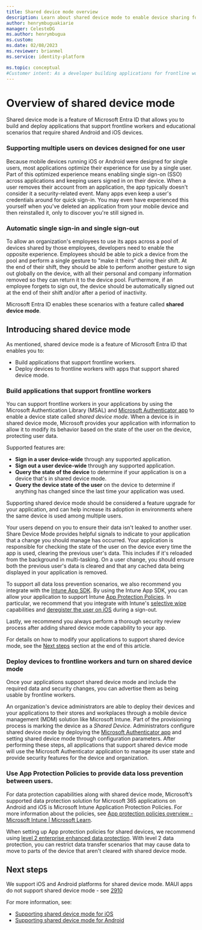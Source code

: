 ```yaml
---
title: Shared device mode overview
description: Learn about shared device mode to enable device sharing for your frontline workers.
author: henrymbuguakiarie
manager: CelesteDG
ms.author: henrymbugua
ms.custom:
ms.date: 02/08/2023
ms.reviewer: brianmel
ms.service: identity-platform

ms.topic: conceptual
#Customer intent: As a developer building applications for frontline workers, I want to understand how to enable shared device mode in my apps using Microsoft Entra ID, so that I can provide a secure and optimized experience for users on shared Android and iOS devices.
---
```


# Overview of shared device mode

Shared device mode is a feature of Microsoft Entra ID that allows you to build and deploy applications that support frontline workers and educational scenarios that require shared Android and iOS devices.

### Supporting multiple users on devices designed for one user

Because mobile devices running iOS or Android were designed for single users, most applications optimize their experience for use by a single user. Part of this optimized experience means enabling single sign-on (SSO) across applications and keeping users signed in on their device. When a user removes their account from an application, the app typically doesn't consider it a security-related event. Many apps even keep a user's credentials around for quick sign-in. You may even have experienced this yourself when you've deleted an application from your mobile device and then reinstalled it, only to discover you're still signed in.

### Automatic single sign-in and single sign-out

To allow an organization's employees to use its apps across a pool of devices shared by those employees, developers need to enable the opposite experience. Employees should be able to pick a device from the pool and perform a single gesture to "make it theirs" during their shift. At the end of their shift, they should be able to perform another gesture to sign out globally on the device, with all their personal and company information removed so they can return it to the device pool. Furthermore, if an employee forgets to sign out, the device should be automatically signed out at the end of their shift and/or after a period of inactivity.

Microsoft Entra ID enables these scenarios with a feature called **shared device mode**.

## Introducing shared device mode

As mentioned, shared device mode is a feature of Microsoft Entra ID that enables you to:

- Build applications that support frontline workers.
- Deploy devices to frontline workers with apps that support shared device mode.

### Build applications that support frontline workers

You can support frontline workers in your applications by using the Microsoft Authentication Library (MSAL) and [Microsoft Authenticator app](https://support.microsoft.com/account-billing/how-to-use-the-microsoft-authenticator-app-9783c865-0308-42fb-a519-8cf666fe0acc) to enable a device state called _shared device mode_. When a device is in shared device mode, Microsoft provides your application with information to allow it to modify its behavior based on the state of the user on the device, protecting user data.

Supported features are:

- **Sign in a user device-wide** through any supported application.
- **Sign out a user device-wide** through any supported application.
- **Query the state of the device** to determine if your application is on a device that's in shared device mode.
- **Query the device state of the user** on the device to determine if anything has changed since the last time your application was used.

Supporting shared device mode should be considered a feature upgrade for your application, and can help increase its adoption in environments where the same device is used among multiple users.

Your users depend on you to ensure their data isn't leaked to another user. Share Device Mode provides helpful signals to indicate to your application that a change you should manage has occurred. Your application is responsible for checking the state of the user on the device every time the app is used, clearing the previous user's data. This includes if it's reloaded from the background in multi-tasking. On a user change, you should ensure both the previous user's data is cleared and that any cached data being displayed in your application is removed.

To support all data loss prevention scenarios, we also recommend you integrate with the [Intune App SDK](/mem/intune/developer/app-sdk). By using the Intune App SDK, you can allow your application to support Intune [App Protection Policies](/mem/intune/apps/app-protection-policy). In particular, we recommend that you integrate with Intune's [selective wipe](/mem/intune/developer/app-sdk-android-phase5#selective-wipe) capabilities and [deregister the user on iOS](/mem/intune/developer/app-sdk-ios#deregister-user-accounts) during a sign-out.

Lastly, we recommend you always perform a thorough security review process after adding shared device mode capability to your app.

For details on how to modify your applications to support shared device mode, see the [Next steps](#next-steps) section at the end of this article.

### Deploy devices to frontline workers and turn on shared device mode

Once your applications support shared device mode and include the required data and security changes, you can advertise them as being usable by frontline workers.

An organization's device administrators are able to deploy their devices and your applications to their stores and workplaces through a mobile device management (MDM) solution like Microsoft Intune. Part of the provisioning process is marking the device as a _Shared Device_. Administrators configure shared device mode by deploying the [Microsoft Authenticator app](https://support.microsoft.com/account-billing/how-to-use-the-microsoft-authenticator-app-9783c865-0308-42fb-a519-8cf666fe0acc) and setting shared device mode through configuration parameters. After performing these steps, all applications that support shared device mode will use the Microsoft Authenticator application to manage its user state and provide security features for the device and organization.

### Use App Protection Policies to provide data loss prevention between users.

For data protection capabilities along with shared device mode, Microsoft’s supported data protection solution for Microsoft 365 applications on Android and iOS is Microsoft Intune Application Protection Policies. For more information about the policies, see [App protection policies overview - Microsoft Intune | Microsoft Learn](/mem/intune/apps/app-protection-policy).

When setting up App protection policies for shared devices, we recommend using [level 2 enterprise enhanced data protection](/mem/intune/apps/app-protection-framework#level-2-enterprise-enhanced-data-protection). With level 2 data protection, you can restrict data transfer scenarios that may cause data to move to parts of the device that aren't cleared with shared device mode.

## Next steps

We support iOS and Android platforms for shared device mode. MAUI apps do not support shared device mode - see [2910](https://github.com/AzureAD/microsoft-authentication-library-for-dotnet/issues/2910)

For more information, see:

- [Supporting shared device mode for iOS](msal-ios-shared-devices.md)
- [Supporting shared device mode for Android](msal-android-shared-devices.md)
